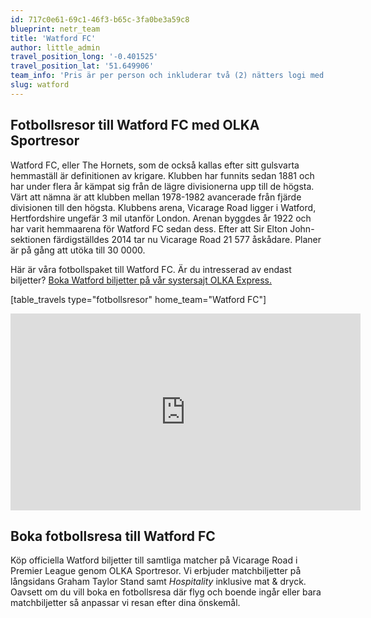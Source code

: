 ```yaml
---
id: 717c0e61-69c1-46f3-b65c-3fa0be3a59c8
blueprint: netr_team
title: 'Watford FC'
author: little_admin
travel_position_long: '-0.401525'
travel_position_lat: '51.649906'
team_info: 'Pris är per person och inkluderar två (2) nätters logi med del i dubbelrum på 3*** hotell i London, frukost på hotellet samt matchbiljett på arenans kortsida. OBS! Priset som också inkluderar flyg är ett frånpris.'
slug: watford
---
```

<h2>Fotbollsresor till Watford FC med OLKA Sportresor</h2>
<p>Watford FC, eller The Hornets, som de också kallas efter sitt gulsvarta hemmaställ är definitionen av krigare. Klubben har funnits sedan 1881 och har under flera år kämpat sig från de lägre divisionerna upp till de högsta. Värt att nämna är att klubben mellan 1978-1982 avancerade från fjärde divisionen till den högsta. Klubbens arena, Vicarage Road ligger i Watford, Hertfordshire ungefär 3 mil utanför London. Arenan byggdes år 1922 och har varit hemmaarena för Watford FC sedan dess. Efter att Sir Elton John-sektionen färdigställdes 2014 tar nu Vicarage Road 21 577 åskådare. Planer är på gång att utöka till 30 0000.</p>
<p>Här är våra fotbollspaket till Watford FC. Är du intresserad av endast biljetter? <a href="https://www.olkaexpress.se/fotbollsbiljetter/championship-england/london/watford-fc">Boka Watford biljetter på vår systersajt OLKA Express.</a></p>
<p>[table_travels type="fotbollsresor" home_team="Watford FC"]</p>
<p><iframe src="https://www.youtube.com/embed/AkbdJoE7g5I" width="560" height="315" frameborder="0" allowfullscreen="allowfullscreen"></iframe></p>
<h2>Boka fotbollsresa till Watford FC</h2>
<p>Köp officiella Watford biljetter till samtliga matcher på Vicarage Road i Premier League genom OLKA Sportresor. Vi erbjuder matchbiljetter på långsidans Graham Taylor Stand samt <em>Hospitality </em>inklusive mat &amp; dryck. Oavsett om du vill boka en fotbollsresa där flyg och boende ingår eller bara matchbiljetter så anpassar vi resan efter dina önskemål.</p>
